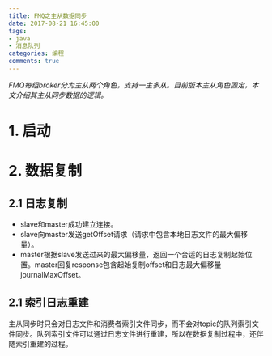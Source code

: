 ```yaml
---
title: FMQ之主从数据同步
date: 2017-08-21 16:45:00
tags:
- java
- 消息队列
categories: 编程
comments: true
---
```

*FMQ每组broker分为主从两个角色，支持一主多从。目前版本主从角色固定，本文介绍其主从同步数据的逻辑。*
<!--more-->

# 1. 启动

# 2. 数据复制

## 2.1 日志复制

* slave和master成功建立连接。
* slave向master发送getOffset请求（请求中包含本地日志文件的最大偏移量）。
* master根据slave发送过来的最大偏移量，返回一个合适的日志复制起始位置。master回复response包含起始复制offset和日志最大偏移量journalMaxOffset。

## 2.1 索引日志重建

主从同步时只会对日志文件和消费者索引文件同步，而不会对topic的队列索引文件同步。队列索引文件可以通过日志文件进行重建，所以在数据复制过程中，还伴随索引重建的过程。


